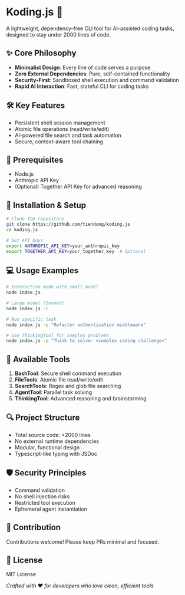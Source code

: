 # Koding.js 🤖

A lightweight, dependency-free CLI tool for AI-assisted coding tasks, designed to stay under 2000 lines of code.

## ✨ Core Philosophy

- **Minimalist Design**: Every line of code serves a purpose
- **Zero External Dependencies**: Pure, self-contained functionality
- **Security-First**: Sandboxed shell execution and command validation
- **Rapid AI Interaction**: Fast, stateful CLI for coding tasks

## 🛠 Key Features

- Persistent shell session management
- Atomic file operations (read/write/edit)
- AI-powered file search and task automation
- Secure, context-aware tool chaining

## 🚀 Prerequisites

- Node.js
- Anthropic API Key
- (Optional) Together API Key for advanced reasoning

## 🔧 Installation & Setup

```bash
# Clone the repository
git clone https://github.com/tiendung/koding.js
cd koding.js

# Set API keys
export ANTHROPIC_API_KEY=your_anthropic_key
export TOGETHER_API_KEY=your_together_key  # Optional
```

## 💻 Usage Examples

```bash
# Interactive mode with small model
node index.js

# Large model (Sonnet)
node index.js -l

# Run specific task
node index.js -p "Refactor authentication middleware"

# Use ThinkingTool for complex problems
node index.js -p "Think to solve: <complex coding challenge>"
```

## 🧰 Available Tools

1. **BashTool**: Secure shell command execution
2. **FileTools**: Atomic file read/write/edit
3. **SearchTools**: Regex and glob file searching
4. **AgentTool**: Parallel task solving
5. **ThinkingTool**: Advanced reasoning and brainstorming

## 🔍 Project Structure

- Total source code: <2000 lines
- No external runtime dependencies
- Modular, functional design
- Typescript-like typing with JSDoc

## 🛡️ Security Principles

- Command validation
- No shell injection risks
- Restricted tool execution
- Ephemeral agent instantiation

## 🤝 Contribution

Contributions welcome! Please keep PRs minimal and focused.

## 📄 License

MIT License

*Crafted with ❤️ for developers who love clean, efficient tools*
